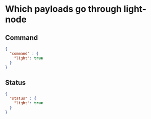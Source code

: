 # Which payloads go through light-node

## Command

````json
{
  "command" : {
    "light": true
  }
}
````

## Status

````json
{
  "status" : {
    "light": true
  }
}
````
